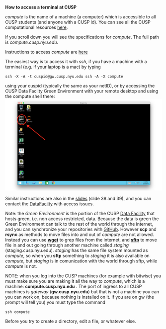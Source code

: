 
**How to access a terminal at CUSP**

_compute_  is the name of a machine (a computer) which is accessible to all CUSP students (and anyone with a CUSP id). 
You can see all the CUSP computational resources [here](https://datahub.cusp.nyu.edu/computing.html#computing_resources).

If you scroll down you will see the specifications for _compute_. The full path is _compute.cusp.nyu.edu_.

Instructions to access _compute_ are [here](https://datahub.cusp.nyu.edu/computing.html#accessing_the_workspace)

The easiest way is to access it with _ssh_, if you have a machine with a terminal (e.g. if your laptop is a mac) by typing

```
ssh -X -A -t cuspid@gw.cusp.nyu.edu ssh -A -X compute
```
    
using your cuspid (typically the same as your netID), or by accessing the CUSP Data Facilty Green Environment with your remote desktop and using the compute shell there:
![](ScreenShots/computeShell.png)

Similar instructions are also in the [slides](https://github.com/fedhere/UInotebooks/tree/master/slides) (slide 38 and 39), and you can contact the [DataFacilty](https://datahub.cusp.nyu.edu/services.html) with access issues.

Note: the _Green Environment_ is the portion of the CUSP [Data Facility](https://datahub.cusp.nyu.edu/) that hosts green, i.e. non access restricted, data. Because the data is green the Green Environment can talk to the rest of the world through the internet, and you can synchronize your repositories with [GitHub](http://www.github.com). However __scp__ and __rsync__ as methods to move files into and out of _compute_ are not allowed. Instead you can use [__wget__](https://www.gnu.org/software/wget/manual/wget.html) to grep files from the internet, and [__sftp__](https://www.digitalocean.com/community/tutorials/how-to-use-sftp-to-securely-transfer-files-with-a-remote-server) to move file in and out going through another machine called _staging_  (staging.cusp.nyu.edu). _staging_ has the same file system mounted as _compute_, so when you __sftp__ something to _staging_ it is also available on _compute_, but _staging_ is in comunication with the world through sftp, while _compute_ is not.

NOTE:  when you log into the CUSP machines (for example with bitwise) you must make sure you are making it all the way to _compute_, which is a machine: __compute.cusp.nyu.edu__ . The port of ingress to all CUSP machines is _gateway_ (__gw.cusp.nyu.edu__) but that is not a machine you can you can work on, because nothing is installed on it. If you are on gw (the prompt will tell you) you must type the command
 
```
ssh compute 
```

Before you try to create a directory, edit a file, or whatever else.

